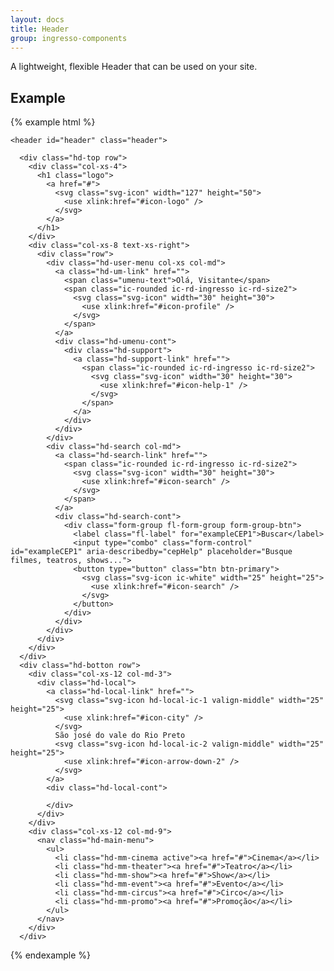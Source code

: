```yaml
---
layout: docs
title: Header
group: ingresso-components
---
```


A lightweight, flexible Header that can be used on your site.

## Example

{% example html %}
    
    <header id="header" class="header">

      <div class="hd-top row">
        <div class="col-xs-4">
          <h1 class="logo">
            <a href="#">
              <svg class="svg-icon" width="127" height="50">
                <use xlink:href="#icon-logo" />
              </svg>
            </a>
          </h1>
        </div>
        <div class="col-xs-8 text-xs-right">
          <div class="row">
            <div class="hd-user-menu col-xs col-md">
              <a class="hd-um-link" href="">
                <span class="umenu-text">Olá, Visitante</span>
                <span class="ic-rounded ic-rd-ingresso ic-rd-size2">
                  <svg class="svg-icon" width="30" height="30">
                    <use xlink:href="#icon-profile" />
                  </svg>
                </span>
              </a>
              <div class="hd-umenu-cont">
                <div class="hd-support">
                  <a class="hd-support-link" href="">
                    <span class="ic-rounded ic-rd-ingresso ic-rd-size2">
                      <svg class="svg-icon" width="30" height="30">
                        <use xlink:href="#icon-help-1" />
                      </svg>
                    </span>
                  </a>
                </div>
              </div>
            </div>
            <div class="hd-search col-md">
              <a class="hd-search-link" href="">
                <span class="ic-rounded ic-rd-ingresso ic-rd-size2">
                  <svg class="svg-icon" width="30" height="30">
                    <use xlink:href="#icon-search" />
                  </svg>
                </span>
              </a>
              <div class="hd-search-cont">
                <div class="form-group fl-form-group form-group-btn">
                  <label class="fl-label" for="exampleCEP1">Buscar</label>
                  <input type="combo" class="form-control" id="exampleCEP1" aria-describedby="cepHelp" placeholder="Busque filmes, teatros, shows...">
                  <button type="button" class="btn btn-primary">
                    <svg class="svg-icon ic-white" width="25" height="25">
                      <use xlink:href="#icon-search" />
                    </svg>
                  </button>
                </div>
              </div>
            </div>
          </div>
        </div>
      </div>
      <div class="hd-botton row">
        <div class="col-xs-12 col-md-3">
          <div class="hd-local">
            <a class="hd-local-link" href="">
              <svg class="svg-icon hd-local-ic-1 valign-middle" width="25" height="25">
                <use xlink:href="#icon-city" />
              </svg>
              São josé do vale do Rio Preto
              <svg class="svg-icon hd-local-ic-2 valign-middle" width="25" height="25">
                <use xlink:href="#icon-arrow-down-2" />
              </svg>
            </a>
            <div class="hd-local-cont">

            </div>
          </div>
        </div>
        <div class="col-xs-12 col-md-9">
          <nav class="hd-main-menu">
            <ul>
              <li class="hd-mm-cinema active"><a href="#">Cinema</a></li>
              <li class="hd-mm-theater"><a href="#">Teatro</a></li>
              <li class="hd-mm-show"><a href="#">Show</a></li>
              <li class="hd-mm-event"><a href="#">Evento</a></li>
              <li class="hd-mm-circus"><a href="#">Circo</a></li>
              <li class="hd-mm-promo"><a href="#">Promoção</a></li>
            </ul>
          </nav>
        </div>
      </div>
</header>

{% endexample %}
